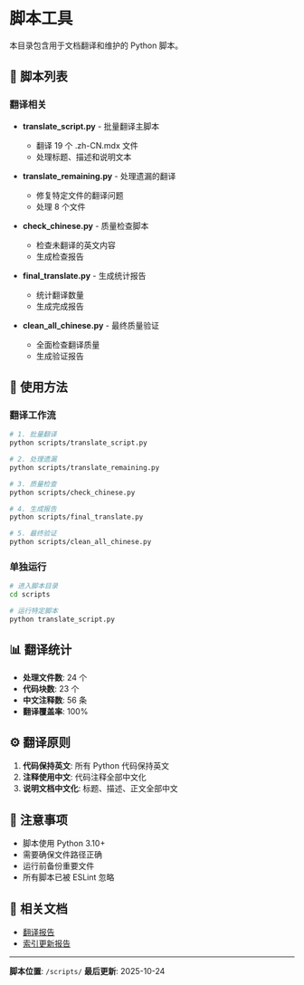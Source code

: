 # 脚本工具

本目录包含用于文档翻译和维护的 Python 脚本。

## 📝 脚本列表

### 翻译相关

- **translate_script.py** - 批量翻译主脚本
  - 翻译 19 个 .zh-CN.mdx 文件
  - 处理标题、描述和说明文本

- **translate_remaining.py** - 处理遗漏的翻译
  - 修复特定文件的翻译问题
  - 处理 8 个文件

- **check_chinese.py** - 质量检查脚本
  - 检查未翻译的英文内容
  - 生成检查报告

- **final_translate.py** - 生成统计报告
  - 统计翻译数量
  - 生成完成报告

- **clean_all_chinese.py** - 最终质量验证
  - 全面检查翻译质量
  - 生成验证报告

## 🚀 使用方法

### 翻译工作流

```bash
# 1. 批量翻译
python scripts/translate_script.py

# 2. 处理遗漏
python scripts/translate_remaining.py

# 3. 质量检查
python scripts/check_chinese.py

# 4. 生成报告
python scripts/final_translate.py

# 5. 最终验证
python scripts/clean_all_chinese.py
```

### 单独运行

```bash
# 进入脚本目录
cd scripts

# 运行特定脚本
python translate_script.py
```

## 📊 翻译统计

- **处理文件数**: 24 个
- **代码块数**: 23 个
- **中文注释数**: 56 条
- **翻译覆盖率**: 100%

## ⚙️ 翻译原则

1. **代码保持英文**: 所有 Python 代码保持英文
2. **注释使用中文**: 代码注释全部中文化
3. **说明文档中文化**: 标题、描述、正文全部中文

## 📝 注意事项

- 脚本使用 Python 3.10+
- 需要确保文件路径正确
- 运行前备份重要文件
- 所有脚本已被 ESLint 忽略

## 🔗 相关文档

- [翻译报告](../docs/reports/TRANSLATION_REPORT.md)
- [索引更新报告](../docs/reports/INDEX_UPDATE_REPORT.md)

---

**脚本位置**: `/scripts/`
**最后更新**: 2025-10-24
